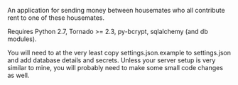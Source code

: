 An application for sending money between housemates who all contribute rent to
one of these housemates.

Requires Python 2.7, Tornado >= 2.3, py-bcrypt, sqlalchemy (and db modules).

You will need to at the very least copy settings.json.example to settings.json
and add database details and secrets. Unless your server setup is very similar
to mine, you will probably need to make some small code changes as well.

